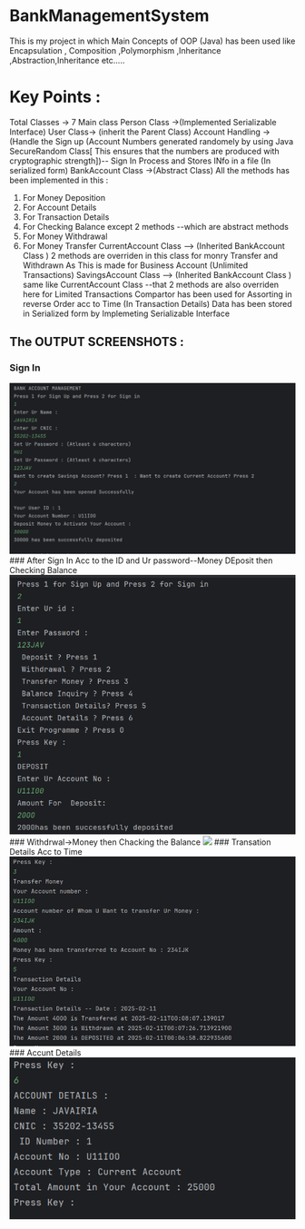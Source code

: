 # BankManagementSystem
This is my project in which Main Concepts of OOP (Java) has been used like 
Encapsulation , Composition ,Polymorphism ,Inheritance ,Abstraction,Inheritance etc.....
# Key Points : 
Total Classes -> 7
Main class
Person Class ->(Implemented Serializable Interface)
User Class-> (inherit the Parent Class)
Account Handling ->(Handle the Sign up (Account Numbers generated randomely by using Java SecureRandom Class[ This ensures that the numbers are produced with cryptographic strength])-- Sign In Process  and Stores INfo in a file (In serialized form) 
BankAccount Class ->(Abstract Class) All the methods has been implemented in this : 
1) For Money Deposition 
2) For Account Details 
3) For Transaction Details
4) For Checking Balance
except 2 methods --which are abstract methods
5) For Money Withdrawal
6) For Money Transfer
CurrentAccount Class --> (Inherited BankAccount Class ) 2 methods are overriden in this class for monry Transfer and Withdrawn As This is made for Business Account (Unlimited Transactions)
SavingsAccount Class --> (Inherited BankAccount Class ) same like CurrentAccount Class --that 2 methods are also overriden here for Limited Transactions
Compartor has been used for Assorting in reverse Order acc to Time (In Transaction Details)
Data has been stored in Serialized form by Implemeting Serializable Interface
## The OUTPUT SCREENSHOTS :
### Sign In
<img src="Output_Images/1st.png" width="600">
### After Sign In Acc to the ID and Ur password--Money DEposit then Checking Balance
   <img src="Output_Images/2nd.png" width="600">
   ### Withdrwal->Money then Chacking the Balance
    <img src="Output_Images/3nd.png" width="600">    
   ### Transation Details Acc to Time
    <img src="Output_Images/4th.png" width="600">  
   ### Accunt Details
    <img src="Output_Images/5th.png" width="600">

